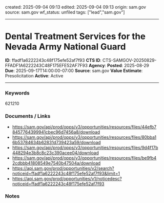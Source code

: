 created: 2025-09-04 09:13
edited: 2025-09-04 09:13
origin: sam.gov
source: sam.gov
wf_status: unfiled
tags: ["lead","sam.gov"]

---

# Dental Treatment Services for the Nevada Army National Guard

**ID**: ffadf1a6222243c48f175efe52af7f93
**CTS ID**: CTS-SAMGOV-20250829-FFADF1A6222243C48F175EFE52AF7F93
**Agency**: 
**Posted**: 2025-08-29
**Due**: 2025-09-17T14:00:00-07:00
**Source**: sam.gov
**Value Estimate**: Presolicitation
**Active**: Active

---

### Keywords
621210

### Documents / Links
- <https://sam.gov/api/prod/opps/v3/opportunities/resources/files/44efb78457764399941cbec96d7456a8/download>
- <https://sam.gov/api/prod/opps/v3/opportunities/resources/files/80bba16b53784634b62831d739423a59/download>
- <https://sam.gov/api/prod/opps/v3/opportunities/resources/files/9d4f17b448294e3b8c8c23c390acee04/download>
- <https://sam.gov/api/prod/opps/v3/opportunities/resources/files/be9fb42cdbbb41808549e7540b47504a/download>
- <https://api.sam.gov/prod/opportunities/v2/search?noticeid=ffadf1a6222243c48f175efe52af7f93&limit=1>
- <https://api.sam.gov/prod/opportunities/v1/noticedesc?noticeid=ffadf1a6222243c48f175efe52af7f93>

### Notes

